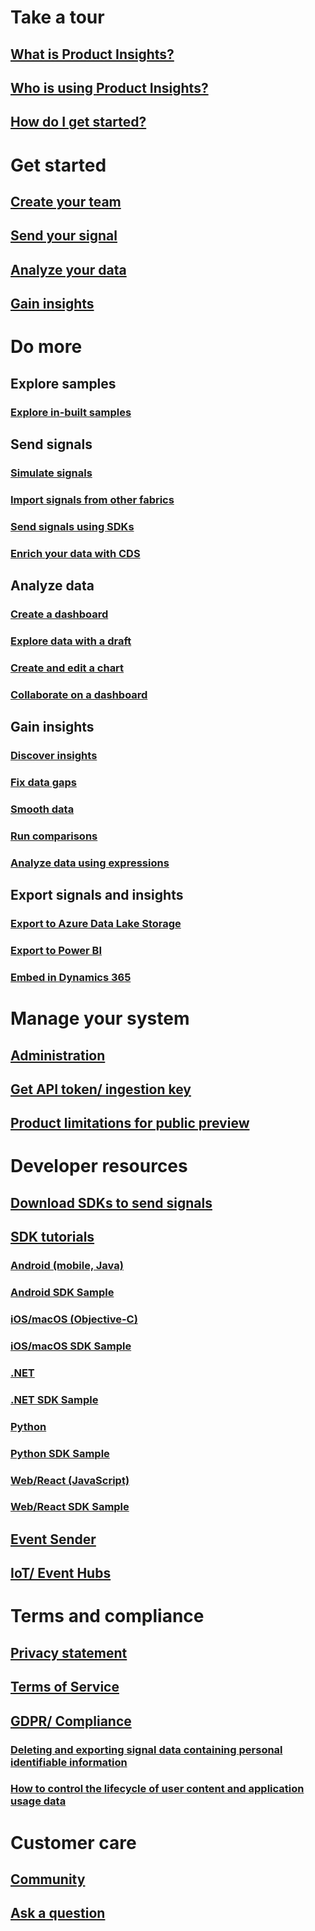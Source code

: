 # Take a tour
## [What is Product Insights?](xref:developers/quick-starts/what-is)
## [Who is using Product Insights?](xref:developers/quick-starts/who-uses)
## [How do I get started?](xref:developers/quick-starts/how-to-get-started)

# Get started
## [Create your team](xref:developers/quick-starts/create-a-team)
## [Send your signal](xref:developers/quick-starts/1_view-signals)
## [Analyze your data](xref:developers/tutorials/create-dashboard)
## [Gain insights](xref:developers/quick-starts/3_get-insights)

# Do more

## Explore samples 
### [Explore in-built samples](xref:developers/tutorials/explore-samples)

## Send signals
### [Simulate signals](xref:developers/quick-starts/1_view-signals)
### [Import signals from other fabrics](xref:developers/tutorials/import-signals)
### [Send signals using SDKs](xref:developers/tutorials/send-additional-signals)
### [Enrich your data with CDS](xref:developers/tutorials/enrichment)

## Analyze data
### [Create a dashboard](xref:developers/tutorials/create-dashboard)
### [Explore data with a draft](xref:developers/tutorials/exploredraft)
### [Create and edit a chart](xref:developers/tutorials/editchart)
### [Collaborate on a dashboard](xref:developers/tutorials/collaborate)


## Gain insights
### [Discover insights](xref:developers/tutorials/insights-discover)
### [Fix data gaps](xref:developers/tutorials/insights-fix-data-gaps)
### [Smooth data](xref:developers/tutorials/insights-smooth-data)
### [Run comparisons](xref:developers/tutorials/insights-run-comparisons)
### [Analyze data using expressions](xref:developers/tutorials/expressions)

## Export signals and insights
### [Export to Azure Data Lake Storage](xref:developers/tutorials/ADLS-Export)
### [Export to Power BI](xref:developers/tutorials/exportpowerbi)
### [Embed in Dynamics 365](xref:developers/tutorials/embed)


# Manage your system
## [Administration](xref:developers/dev-resources/manage-teams)
## [Get API token/ ingestion key](xref:developers/downloads/api-token)
## [Product limitations for public preview](xref:developers/tutorials/product-preview-limitations)

# Developer resources
## [Download SDKs to send signals](xref:developers/dev-resources/index)
## [SDK tutorials](xref:developers/downloads/tutorials/index)
### [Android (mobile, Java)](xref:developers/downloads/android-java)
### [Android SDK Sample](xref:developers/downloads/android-java-sample)
### [iOS/macOS (Objective-C)](xref:developers/downloads/ios-objc)
### [iOS/macOS SDK Sample](xref:developers/downloads/ios-objc-sample)
### [.NET](xref:developers/downloads/dotnet)
### [.NET SDK Sample](xref:developers/downloads/dotnet-sample)
### [Python](xref:developers/downloads/python)
### [Python SDK Sample](xref:developers/downloads/python-sample)
### [Web/React (JavaScript)](xref:developers/downloads/js)
### [Web/React SDK Sample](xref:developers/downloads/js-sample)
## [Event Sender](xref:developers/downloads/ingest)
## [IoT/ Event Hubs](xref:developers/downloads/event-iot-hub)

# Terms and compliance
## [Privacy statement](xref:developers/articles/privacy-statement)
## [Terms of Service](xref:developers/articles/terms-of-service)
## [GDPR/ Compliance](xref:developers/articles/compliance)
### [Deleting and exporting signal data containing personal identifiable information](xref:developers/articles/delete-export)
### [How to control the lifecycle of user content and application usage data](xref:developers/articles/user-content)


# Customer care
## [Community](https://community.dynamics.com/365/product-insights/)
## [Ask a question](https://community.dynamics.com/365/product-insights/f/dynamics-365-product-insights-forum)
